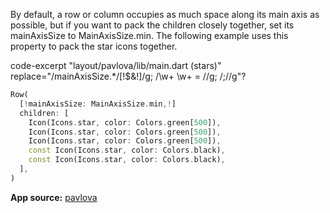 By default, a row or column occupies as much space along its main axis
as possible, but if you want to pack the children closely together,
set its mainAxisSize to MainAxisSize.min. The following example
uses this property to pack the star icons together.


code-excerpt "layout/pavlova/lib/main.dart (stars)" replace="/mainAxisSize.*/[!$&!]/g; /\w+ \w+ = //g; /;//g"?
  ```dart
  Row(
    [!mainAxisSize: MainAxisSize.min,!]
    children: [
      Icon(Icons.star, color: Colors.green[500]),
      Icon(Icons.star, color: Colors.green[500]),
      Icon(Icons.star, color: Colors.green[500]),
      const Icon(Icons.star, color: Colors.black),
      const Icon(Icons.star, color: Colors.black),
    ],
  )
  ```





  **App source:** [pavlova](}/layout/pavlova)
